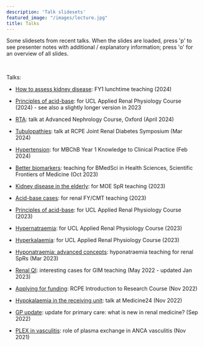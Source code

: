 ```yaml
---
description: 'Talk slidesets'
featured_image: "/images/lecture.jpg"
title: Talks
---
```


Some slidesets from recent talks.  When the slides are loaded, press 'p' to see presenter notes with additional / explanatory information; press 'o' for an overview of all slides.  

<br>

Talks:  

- [How to assess kidney disease](https://renalrob-talks.netlify.app/24_FY1): FY1 lunchtime teaching (2024)  

- [Principles of acid-base](https://renalrob-talks.netlify.app/24_UCL_acid): for UCL Applied Renal Physiology Course (2024) - see also a slightly longer version in 2023  

- [RTA](https://renalrob-talks.netlify.app/24_ANC): talk at Advanced Nephrology Course, Oxford (April 2024)  

- [Tubulopathies](https://renalrob-talks.netlify.app/24_tubule): talk at RCPE Joint Renal Diabetes Symposium (Mar 2024)  

- [Hypertension](https://renalrob-talks.netlify.app/24_HTN): for MBChB Year 1 Knowledge to Clinical Practice (Feb 2024)  

- [Better biomarkers](https://renalrob-talks.netlify.app/23_biomarkers): teaching for BMedSci in Health Sciences, Scientific Frontiers of Medicine (Oct 2023)  

- [Kidney disease in the elderly](https://renalrob-talks.netlify.app/23_MOE): for MOE SpR teaching (2023)

- [Acid-base cases](https://renalrob-talks.netlify.app/23_CMT_acid): for renal FY/CMT teaching (2023)

- [Principles of acid-base](https://renalrob-talks.netlify.app/23_UCL_acid): for UCL Applied Renal Physiology Course (2023)

- [Hypernatraemia](https://renalrob-talks.netlify.app/23_UCL_hyperNa): for UCL Applied Renal Physiology Course (2023)

- [Hyperkalaemia](https://renalrob-talks.netlify.app/23_UCL_hyperK): for UCL Applied Renal Physiology Course (2023)

- [Hyponatraemia: advanced concepts](https://renalrob-talks.netlify.app/23_Na_full): hyponatraemia teaching for renal SpRs (Mar 2023)  

- [Renal QI](https://renalrob-talks.netlify.app/22_gim): interesting cases for GIM teaching (May 2022 - updated Jan 2023)  

- [Applying for funding](https://renalrob-talks.netlify.app/22_funding): RCPE Introduction to Research Course (Nov 2022)  

- [Hypokalaemia in the receiving unit](https://renalrob-talks.netlify.app/22_hypok): talk at Medicine24 (Nov 2022)  

- [GP update](https://renalrob-talks.netlify.app/22_gp/): update for primary care: what is new in renal medicine? (Sep 2022)  

- [PLEX in vasculitis](https://renalrob-talks.netlify.app/21_plex/): role of plasma exchange in ANCA vasculitis (Nov 2021)

